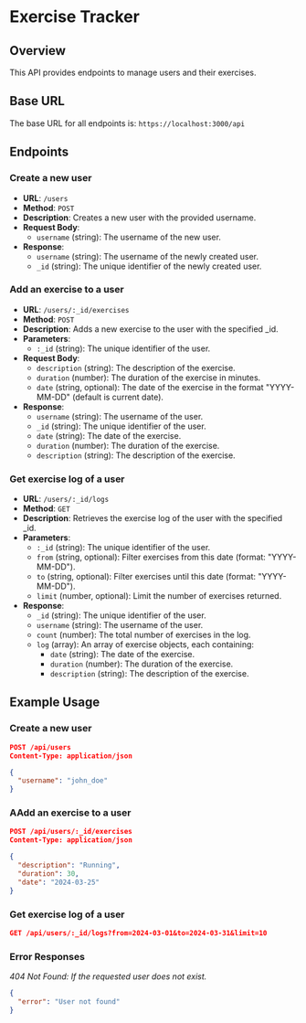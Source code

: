 # Exercise Tracker

## Overview

This API provides endpoints to manage users and their exercises.

## Base URL

The base URL for all endpoints is: `https://localhost:3000/api`

## Endpoints

### Create a new user

- **URL**: `/users`
- **Method**: `POST`
- **Description**: Creates a new user with the provided username.
- **Request Body**:
  - `username` (string): The username of the new user.
- **Response**:
  - `username` (string): The username of the newly created user.
  - `_id` (string): The unique identifier of the newly created user.

### Add an exercise to a user

- **URL**: `/users/:_id/exercises`
- **Method**: `POST`
- **Description**: Adds a new exercise to the user with the specified _id.
- **Parameters**:
  - `:_id` (string): The unique identifier of the user.
- **Request Body**:
  - `description` (string): The description of the exercise.
  - `duration` (number): The duration of the exercise in minutes.
  - `date` (string, optional): The date of the exercise in the format "YYYY-MM-DD" (default is current date).
- **Response**:
  - `username` (string): The username of the user.
  - `_id` (string): The unique identifier of the user.
  - `date` (string): The date of the exercise.
  - `duration` (number): The duration of the exercise.
  - `description` (string): The description of the exercise.

### Get exercise log of a user

- **URL**: `/users/:_id/logs`
- **Method**: `GET`
- **Description**: Retrieves the exercise log of the user with the specified _id.
- **Parameters**:
  - `:_id` (string): The unique identifier of the user.
  - `from` (string, optional): Filter exercises from this date (format: "YYYY-MM-DD").
  - `to` (string, optional): Filter exercises until this date (format: "YYYY-MM-DD").
  - `limit` (number, optional): Limit the number of exercises returned.
- **Response**:
  - `_id` (string): The unique identifier of the user.
  - `username` (string): The username of the user.
  - `count` (number): The total number of exercises in the log.
  - `log` (array): An array of exercise objects, each containing:
    - `date` (string): The date of the exercise.
    - `duration` (number): The duration of the exercise.
    - `description` (string): The description of the exercise.

## Example Usage

### Create a new user

```json
POST /api/users
Content-Type: application/json

{
  "username": "john_doe"
}

```

### AAdd an exercise to a user

```json
POST /api/users/:_id/exercises
Content-Type: application/json

{
  "description": "Running",
  "duration": 30,
  "date": "2024-03-25"
}
```
### Get exercise log of a user

```json
GET /api/users/:_id/logs?from=2024-03-01&to=2024-03-31&limit=10
```

### Error Responses

*404 Not Found: If the requested user does not exist.*

```json
{
  "error": "User not found"
}
```